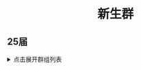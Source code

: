 <div align="center">
  <h1>新生群</h1>
</div>



## 25届

<details>
<summary>点击展开群组列表</summary>

| 群组名称                            | QQ 群号      |
|-----------------------------------|-------------|
| 卓越工作室-大模型实验室25招新群| 1057259262|
|商辨招新群|1047325204|
|八院乒乓球队|318285679|
|音乐协会| 908752653|




</details>
